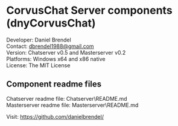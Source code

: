 # CorvusChat Server components (dnyCorvusChat)

Developer: Daniel Brendel\
Contact: dbrendel1988@gmail.com\
Version: Chatserver v0.5 and Masterserver v0.2\
Platforms: Windows x64 and x86 native\
License: The MIT License

## Component readme files
Chatserver readme file: Chatserver\README.md\
Masterserver readme file: Masterserver\README.md


Visit: https://github.com/danielbrendel/